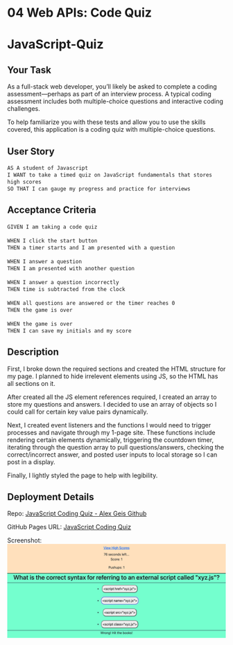 # 04 Web APIs: Code Quiz

# JavaScript-Quiz

## Your Task

As a full-stack web developer, you’ll likely be asked to complete a coding assessment&mdash;perhaps as part of an interview process. A typical coding assessment includes both multiple-choice questions and interactive coding challenges.

To help familiarize you with these tests and allow you to use the skills covered, this application is a coding quiz with multiple-choice questions.

## User Story

```
AS A student of Javascript
I WANT to take a timed quiz on JavaScript fundamentals that stores high scores
SO THAT I can gauge my progress and practice for interviews
```

## Acceptance Criteria

```
GIVEN I am taking a code quiz

WHEN I click the start button
THEN a timer starts and I am presented with a question

WHEN I answer a question
THEN I am presented with another question

WHEN I answer a question incorrectly
THEN time is subtracted from the clock

WHEN all questions are answered or the timer reaches 0
THEN the game is over

WHEN the game is over
THEN I can save my initials and my score
```

## Description

First, I broke down the required sections and created the HTML structure for my page. I planned to hide irrelevent elements using JS, so the HTML has all sections on it.

After created all the JS element references required, I created an array to store my questions and answers. I decided to use an array of objects so I could call for certain key value pairs dynamically.

Next, I created event listeners and the functions I would need to trigger processes and navigate through my 1-page site. These functions include rendering certain elements dynamically, triggering the countdown timer, iterating through the question array to pull questions/answers, checking the correct/incorrect answer, and posted user inputs to local storage so I can post in a display.

Finally, I lightly styled the page to help with legibility.

## Deployment Details

Repo: [JavaScript Coding Quiz - Alex Geis Github](https://github.com/alexgeis/JavaScript-Quiz-Homework)

GitHub Pages URL: [JavaScript Coding Quiz](https://alexgeis.github.io/JavaScript-Quiz-Homework/)

Screenshot: ![JavaScript Coding Quiz - question page example](./Assets/quiz-screenshot.png)
